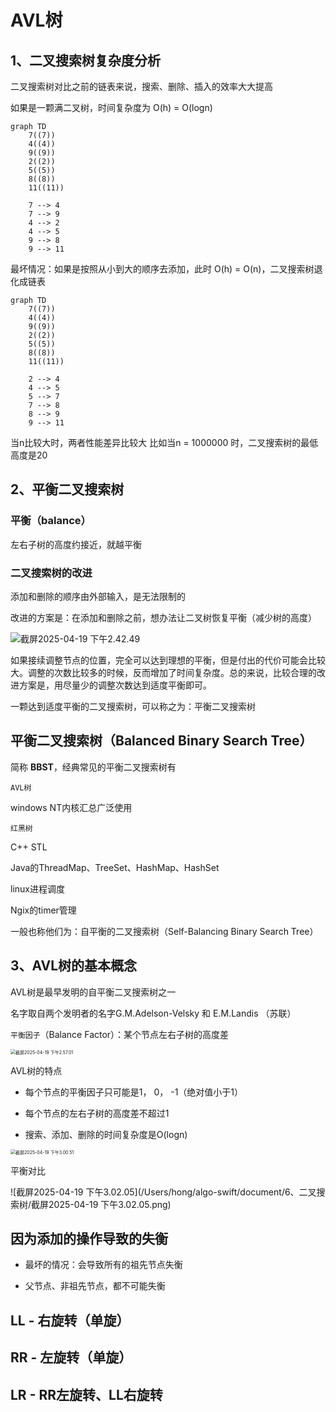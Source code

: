 # AVL树

## 1、二叉搜索树复杂度分析

二叉搜索树对比之前的链表来说，搜索、删除、插入的效率大大提高

如果是一颗满二叉树，时间复杂度为 O(h) = O(logn)

```mermaid
graph TD
    7((7))
    4((4))
    9((9))
    2((2))
    5((5))
    8((8))
    11((11))
    
    7 --> 4
    7 --> 9
    4 --> 2
    4 --> 5
    9 --> 8
    9 --> 11
```

最坏情况：如果是按照从小到大的顺序去添加，此时 O(h) = O(n)，二叉搜索树退化成链表
```mermaid
graph TD
    7((7))
    4((4))
    9((9))
    2((2))
    5((5))
    8((8))
    11((11))
    
    2 --> 4
    4 --> 5
    5 --> 7
    7 --> 8
    8 --> 9
    9 --> 11
```

当n比较大时，两者性能差异比较大
比如当n = 1000000 时，二叉搜索树的最低高度是20

## 2、平衡二叉搜索树

### 平衡（balance）

左右子树的高度约接近，就越平衡



### 二叉搜索树的改进

添加和删除的顺序由外部输入，是无法限制的

改进的方案是：在添加和删除之前，想办法让二叉树恢复平衡（减少树的高度）

![截屏2025-04-19 下午2.42.49](/Users/hong/algo-swift/document/6、二叉搜索树/improvebst.png)

如果接续调整节点的位置，完全可以达到理想的平衡，但是付出的代价可能会比较大。调整的次数比较多的时候，反而增加了时间复杂度。总的来说，比较合理的改进方案是，用尽量少的调整次数达到适度平衡即可。



一颗达到适度平衡的二叉搜索树，可以称之为：平衡二叉搜索树



## 平衡二叉搜索树（Balanced Binary Search Tree）

简称 **BBST**，经典常见的平衡二叉搜索树有

`AVL树` 

windows NT内核汇总广泛使用

`红黑树`

C++ STL

Java的ThreadMap、TreeSet、HashMap、HashSet

linux进程调度

Ngix的timer管理



一般也称他们为：自平衡的二叉搜索树（Self-Balancing Binary Search Tree）



## 3、AVL树的基本概念

AVL树是最早发明的自平衡二叉搜索树之一

名字取自两个发明者的名字G.M.Adelson-Velsky 和 E.M.Landis （苏联）

`平衡因子`（Balance Factor）：某个节点左右子树的高度差

<img src="/Users/hong/algo-swift/document/6、二叉搜索树/截屏2025-04-19 下午2.57.01.png" alt="截屏2025-04-19 下午2.57.01" style="zoom:50%;" />

AVL树的特点

- 每个节点的平衡因子只可能是1， 0， -1（绝对值小于1）

- 每个节点的左右子树的高度差不超过1
- 搜索、添加、删除的时间复杂度是O(logn)
<img src="/Users/hong/algo-swift/document/6、二叉搜索树/截屏2025-04-19 下午3.00.51.png" alt="截屏2025-04-19 下午3.00.51" style="zoom:50%;" />

平衡对比

![截屏2025-04-19 下午3.02.05](/Users/hong/algo-swift/document/6、二叉搜索树/截屏2025-04-19 下午3.02.05.png)

## 因为添加的操作导致的失衡

- 最坏的情况：会导致所有的祖先节点失衡

- 父节点、非祖先节点，都不可能失衡

## LL - 右旋转（单旋）

## RR - 左旋转（单旋）

## LR - RR左旋转、LL右旋转
